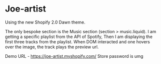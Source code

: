 # Joe-artist

Using the new Shopify 2.0 Dawn theme.

The only bespoke section is the Music section (section > music.liquid). I am getting a specific playlist from the API of Spotify, Then I am displaying the first three tracks from the playlist. When DOM interacted and one hovers over the image, the track plays the preview url. 

Demo URL - https://joe-artist.myshopify.com/
Store password is umg
